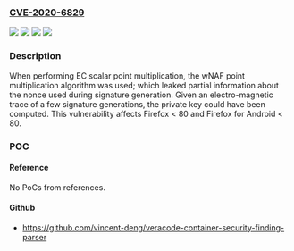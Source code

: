 ### [CVE-2020-6829](https://cve.mitre.org/cgi-bin/cvename.cgi?name=CVE-2020-6829)
![](https://img.shields.io/static/v1?label=Product&message=Firefox%20for%20Android&color=blue)
![](https://img.shields.io/static/v1?label=Product&message=Firefox&color=blue)
![](https://img.shields.io/static/v1?label=Version&message=%3C%2080%20&color=brighgreen)
![](https://img.shields.io/static/v1?label=Vulnerability&message=P-384%20and%20P-521%20vulnerable%20to%20an%20electro-magnetic%20side%20channel%20attack%20on%20signature%20generation&color=brighgreen)

### Description

When performing EC scalar point multiplication, the wNAF point multiplication algorithm was used; which leaked partial information about the nonce used during signature generation. Given an electro-magnetic trace of a few signature generations, the private key could have been computed. This vulnerability affects Firefox < 80 and Firefox for Android < 80.

### POC

#### Reference
No PoCs from references.

#### Github
- https://github.com/vincent-deng/veracode-container-security-finding-parser

